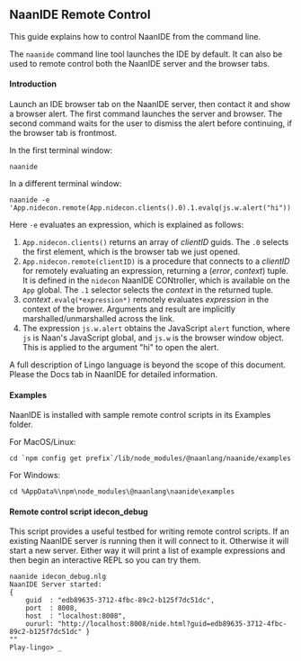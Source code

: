NaanIDE Remote Control
-----
This guide explains how to control NaanIDE from the command line.

The `naanide` command line tool launches the IDE by default. It can also be used to remote control both the NaanIDE server and the browser tabs.

#### Introduction

Launch an IDE browser tab on the NaanIDE server, then contact it and show a browser alert. The first command launches the server and browser. The second command waits for the user to dismiss the alert before continuing, if the browser tab is frontmost.

In the first terminal window:

```
naanide
```
In a different terminal window:

```
naanide -e 'App.nidecon.remote(App.nidecon.clients().0).1.evalq(js.w.alert("hi"))'
```
Here `-e` evaluates an expression, which is explained as follows:

1. `App.nidecon.clients()` returns an array of *clientID* guids. The `.0` selects the first element, which is the browser tab we just opened.
2. `App.nidecon.remote(clientID)` is a procedure that connects to a *clientID* for remotely evaluating an expression, returning a (*error*, *context*) tuple. It is defined in the `nidecon` NaanIDE CONtroller, which is available on the `App` global. The `.1` selector selects the *context* in the returned tuple.
3. *context*`.evalq(*expression*)` remotely evaluates *expression* in the context of the brower. Arguments and result are implicitly marshalled/unmarshalled across the link.
4. The expression `js.w.alert` obtains the JavaScript `alert` function, where `js` is Naan's JavaScript global, and `js.w` is the browser window object. This is applied to the argument "hi" to open the alert.

A full description of Lingo language is beyond the scope of this document. Please the Docs tab in NaanIDE for detailed information.

#### Examples

NaanIDE is installed with sample remote control scripts in its Examples folder.

For MacOS/Linux:

```
cd `npm config get prefix`/lib/node_modules/@naanlang/naanide/examples
```
For Windows:

```
cd %AppData%\npm\node_modules\@naanlang\naanide\examples
```

#### Remote control script idecon_debug

This script provides a useful testbed for writing remote control scripts. If an existing NaanIDE server is running then it will connect to it. Otherwise it will start a new server. Either way it will print a list of example expressions and then begin an interactive REPL so you can try them.

```
naanide idecon_debug.nlg
NaanIDE Server started:
{
    guid  : "edb89635-3712-4fbc-89c2-b125f7dc51dc",
    port  : 8008,
    host  : "localhost:8008",
    oururl: "http://localhost:8008/nide.html?guid=edb89635-3712-4fbc-89c2-b125f7dc51dc" }
""
Play-lingo> _
```




